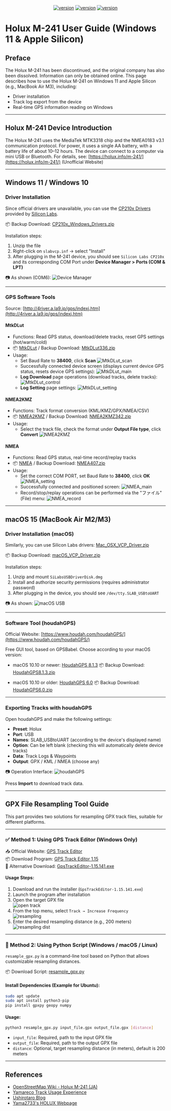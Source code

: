 <div align="center"><p><a href="./README.en.md"><img src="https://img.shields.io/badge/EN-white" alt="version"></a> <a href="./README.md"><img src="https://img.shields.io/badge/繁中-white" alt="version"></a> <a href="./README.ja.md"><img src="https://img.shields.io/badge/日本語-white" alt="version"></a> </p></div>
<!--多國語言tab寫法-->
<!--https://github.com/OpenAiTx/OpenAiTx/blob/main/README.md-->

# Holux M-241 User Guide (Windows 11 & Apple Silicon)

## Preface

The Holux M-241 has been discontinued, and the original company has also been dissolved. Information can only be obtained online.
This page describes how to use the Holux M-241 on Windows 11 and Apple Silicon (e.g., MacBook Air M3), including:

- Driver installation
- Track log export from the device
- Real-time GPS information reading on Windows

---

## Holux M-241 Device Introduction

The Holux M-241 uses the MediaTek MTK3318 chip and the NMEA0183 v3.1 communication protocol.
For power, it uses a single AA battery, with a battery life of about 10–12 hours.
The device can connect to a computer via mini USB or Bluetooth.
For details, see: [https://holux.info/m-241/](https://holux.info/m-241/) (Unofficial Website)

---

## Windows 11 / Windows 10

### Driver Installation

Since official drivers are unavailable, you can use the [CP210x Drivers](https://www.silabs.com/documents/public/software/CP210x_Windows_Drivers.zip) provided by [Silicon Labs](https://www.silabs.com/developer-tools/usb-to-uart-bridge-vcp-drivers?tab=downloads).

📦 Backup Download: [CP210x_Windows_Drivers.zip](./CP210x_Windows_Drivers.zip)

Installation steps:

1. Unzip the file
2. Right-click on `slabvcp.inf` → select "Install"
3. After plugging in the M-241 device, you should see `Silicon Labs CP210x` and its corresponding COM Port under **Device Manager > Ports (COM & LPT)**

📷 As shown (COM6):
![Device Manager](./picture/device_manager.PNG)

---

### GPS Software Tools

Source: [http://4river.a.la9.jp/gps/indexj.htm](http://4river.a.la9.jp/gps/indexj.htm)

#### MtkDLut

- Functions: Read GPS status, download/delete tracks, reset GPS settings (hot/warm/cold)
- 📦 [MtkDLut](http://4river.a.la9.jp/gps/file/MtkDLutj.htm) / Backup Download: [MtkDLut336.zip](./MtkDLut336.zip)
- Usage:
  - Set Baud Rate to **38400**, click **Scan**
    ![MtkDLut_scan](./picture/MtkDLut_scan.PNG)
  - Successfully connected device screen (displays current device GPS status, resets device GPS settings):
    ![MtkDLut_main](./picture/MtkDLut_main.PNG)
  - **Log Download** page operations (download tracks, delete tracks):
    ![MtkDLut_control](./picture/MtkDLut_control.PNG)
  - **Log Setting** page settings:
    ![MtkDLut_setting](./picture/MtkDLut_setting.PNG)

#### NMEA2KMZ

- Functions: Track format conversion (KML/KMZ/GPX/NMEA/CSV)
- 📦 [NMEA2KMZ](http://4river.a.la9.jp/gps/file/nmea2kmzj.htm) / Backup Download: [NMEA2KMZ342.zip](./NMEA2KMZ342.zip)
- Usage:
  - Select the track file, check the format under **Output File type**, click **Convert**
    ![NMEA2KMZ](./picture/NMEA2KMZ.PNG)

#### NMEA

- Functions: Read GPS status, real-time record/replay tracks
- 📦 [NMEA](http://4river.a.la9.jp/gps/file/NmeaMonj.htm) / Backup Download: [NMEA407.zip](./NMEA407.zip)
- Usage:
  - Set the correct COM PORT, set Baud Rate to **38400**, click **OK**
    ![NMEA_setting](./picture/NMEA_setting.PNG)
  - Successfully connected and positioned screen:
    ![NMEA_main](./picture/NMEA.PNG)
  - Record/stop/replay operations can be performed via the "ファイル" (File) menu:
    ![NMEA_record](./picture/NMEA_record.PNG)

---

## macOS 15 (MacBook Air M2/M3)

### Driver Installation (macOS)

Similarly, you can use Silicon Labs drivers: [Mac_OSX_VCP_Driver.zip](https://www.silabs.com/documents/public/software/Mac_OSX_VCP_Driver.zip)

📦 Backup Download: [macOS_VCP_Driver.zip](./macOS_VCP_Driver.zip)

Installation steps:

1. Unzip and mount `SiLabsUSBDriverDisk.dmg`
2. Install and authorize security permissions (requires administrator password)
3. After plugging in the device, you should see `/dev/tty.SLAB_USBtoUART`

📷 As shown:
![macOS USB](./picture/m241_usb_macos.png)

---

### Software Tool (houdahGPS)

Official Website: [https://www.houdah.com/houdahGPS/](https://www.houdah.com/houdahGPS/)

Free GUI tool, based on GPSBabel. Choose according to your macOS version:

- macOS 10.10 or newer: [HoudahGPS 8.1.3](https://www.houdah.com/houdahGPS/download_assets/HoudahGPS8.1.3.zip)
  📦 Backup Download: [HoudahGPS8.1.3.zip](./HoudahGPS8.1.3.zip)

- macOS 10.10 or older: [HoudahGPS 6.0](https://www.houdah.com/houdahGPS/download_assets/HoudahGPS6.0.zip)
  📦 Backup Download: [HoudahGPS6.0.zip](./HoudahGPS6.0.zip)

---

### Exporting Tracks with houdahGPS

Open houdahGPS and make the following settings:

- **Preset**: Holux
- **Port**: USB
- **Names**: SLAB_USBtoUART (according to the device's displayed name)
- **Option**: Can be left blank (checking this will automatically delete device tracks)
- **Data**: Track Logs & Waypoints
- **Output**: GPX / KML / NMEA (choose any)

📷 Operation Interface:
![houdahGPS](./picture/houdahGPS_macos.png)

Press **Import** to download track data.

---

## GPX File Resampling Tool Guide

This part provides two solutions for resampling GPX track files, suitable for different platforms.

---

### ✅ Method 1: Using GPS Track Editor (Windows Only)

📥 Official Website: [GPS Track Editor](http://www.gpstrackeditor.com/)  
📦 Download Program: [GPS Track Editor 1.15](http://www.gpstrackeditor.com/transfer/GpsTrackEditor-1.15.141.exe)  
📁 Alternative Download: [GpsTrackEditor-1.15.141.exe](./GpsTrackEditor-1.15.141.exe)

#### Usage Steps:

1. Download and run the installer (`GpsTrackEditor-1.15.141.exe`)  
2. Launch the program after installation  
3. Open the target GPX file  
   ![open track](./picture/open_track.PNG)  
4. From the top menu, select `Track → Increase Frequency`  
   ![resampling](./picture/resampling.PNG)  
5. Enter the desired resampling distance (e.g., 200 meters)  
   ![resampling dist](./picture/resampling_dist.PNG)  

---

### 🐍 Method 2: Using Python Script (Windows / macOS / Linux)

`resample_gpx.py` is a command-line tool based on Python that allows customizable resampling distances.

📦 Download Script: [resample_gpx.py](./resample_gpx.py)

#### Install Dependencies (Example for Ubuntu):

```bash
sudo apt update
sudo apt install python3-pip
pip install gpxpy geopy numpy
```

#### Usage:

```bash
python3 resample_gpx.py input_file.gpx output_file.gpx [distance]
```

- `input_file`: Required, path to the input GPX file  
- `output_file`: Required, path to the output GPX file  
- `distance`: Optional, target resampling distance (in meters), default is 200 meters

---

## References

- [OpenStreetMap Wiki - Holux M-241 (JA)](https://wiki.openstreetmap.org/wiki/JA:Holux_M-241)
- [Yamareco Track Usage Experience](https://www.yamareco.com/modules/yamanote/detail.php?nid=2428)
- [Ushirotaro Blog](https://ushirotaro.hatenablog.com/entry/2021/05/23/223821)
- [Yama2733's HOLUX Webpage](https://www.katch.ne.jp/~yama2733/Holuxm/HOLUXM.htm)